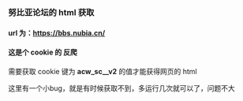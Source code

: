 ﻿### 努比亚论坛的 html 获取
#### url 为：https://bbs.nubia.cn/
#### 这是个 cookie 的 反爬
需要获取 cookie 键为 **acw_sc__v2** 的值才能获得网页的 html

这里有一个小bug，就是有时候获取不到，多运行几次就可以了，问题不大
